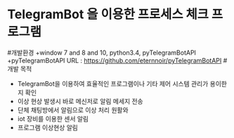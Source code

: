 # TelegramBot 을 이용한 프로세스 체크 프로그램

#개발환경
+window 7 and 8 and 10,  python3.4, pyTelegramBotAPI
+pyTelegramBotAPI URL : https://github.com/eternnoir/pyTelegramBotAPI
#개발 목적
+ TelegramBot을 이용하여 효율적인 프로그램이나 기타 제어 시스템 관리가 용이한지 확인
+ 이상 현상 발생시 바로 메신저로 알림 메세지 전송
+ 단체 채팅방에서 알림으로 이상 처리 원활와
+ iot 장비를 이용한 센서 알림
+ 프로그램 이상현상 알림
